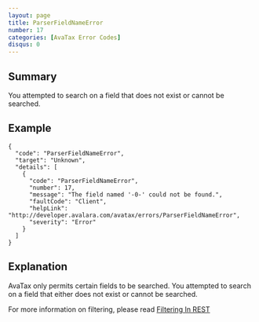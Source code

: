 ```yaml
---
layout: page
title: ParserFieldNameError
number: 17
categories: [AvaTax Error Codes]
disqus: 0
---
```


## Summary

You attempted to search on a field that does not exist or cannot be searched.

## Example

    {
      "code": "ParserFieldNameError",
      "target": "Unknown",
      "details": [
        {
          "code": "ParserFieldNameError",
          "number": 17,
          "message": "The field named '-0-' could not be found.",
          "faultCode": "Client",
          "helpLink": "http://developer.avalara.com/avatax/errors/ParserFieldNameError",
          "severity": "Error"
        }
      ]
    }

## Explanation

AvaTax only permits certain fields to be searched.  You attempted to search on a field that either does not exist or cannot be searched.

For more information on filtering, please read <a href="http://developer.avalara.com/avatax/filtering-in-rest/">Filtering In REST</a>